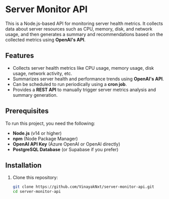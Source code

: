 # Server Monitor API

This is a Node.js-based API for monitoring server health metrics. It collects data about server resources such as CPU, memory, disk, and network usage, and then generates a summary and recommendations based on the collected metrics using **OpenAI's API**.

## Features

- Collects server health metrics like CPU usage, memory usage, disk usage, network activity, etc.
- Summarizes server health and performance trends using **OpenAI's API**.
- Can be scheduled to run periodically using a **cron job**.
- Provides a **REST API** to manually trigger server metrics analysis and summary generation.

## Prerequisites

To run this project, you need the following:

- **Node.js** (v14 or higher)
- **npm** (Node Package Manager)
- **OpenAI API Key** (Azure OpenAI or OpenAI directly)
- **PostgreSQL Database** (or Supabase if you prefer)

## Installation

1. Clone this repository:

   ```bash
   git clone https://github.com/VinayakNxt/server-monitor-api.git
   cd server-monitor-api
